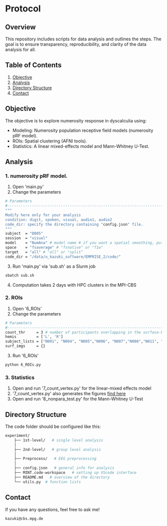 # Protocol

## Overview

This repository includes scripts for data analysis and outlines the steps. The goal is to ensure transparency, reproducibility, and clarity of the data analysis for all.

## Table of Contents

1. [Objective](#objective)
2. [Analysis](#analysis)
3. [Directory Structure](#directory-structure)
6. [Contact](#contact)


## Objective

The objective is to explore numerosity response in dyscalculia using:
- Modeling:   Numerosity population receptive field models (numerosity pRF model).
- ROIs:       Spatial clustering (AFNI tools).
- Statistics: A linear mixed-effects model and Mann-Whitney U-Test.


## Analysis

### 1. numerosity pRF model. 
1. Open 'main.py'
2. Change the parameters
```bash
# Parameters
#-------------------------------------------------------------------------#
"""
Modify here only for your analysis
condition: digit, spoken, visual, audio1, audio2
code_dir: specify the directory containing "config.json" file.
"""
subject  = "D005"
session  = "visual"
model    = "NumAna" # model name # if you want a spatial smoothing, put 'FWHM' and '3' for the value
space    = "fsaverage" # "fsnative" or "T1w"
target   = "all" # "all" or "split"
code_dir = "/data/u_kazuki_software/EMPRISE_2/code/"
 ```

3. Run 'main.py' via 'sub.sh' as a Slurm job
 ```bash
sbatch sub.sh
 ```
4. Computation takes 2 days with HPC clusters in the MPI-CBS


### 2. ROIs
1. Open '6_ROIs'
2. Change the parameters
 ```bash
# Parameters
#-------------------------------------------------------------------------#
count_thr     = 3 # number of participants overlapping in the surface-based for the next spatial clustering
hemis         = ['L', 'R']
subject_lists = ["N001", "N004", "N005","N006", "N007","N008","N011", "N012"]
surf_imgs     = {}
 ```
3. Run '6_ROIs'
 ```bash
python 6_ROIs.py
 ```

### 3. Statistics
1. Open and run '7_count_vertex.py' for the linear-mixed effects model
2. '7_count_vertex.py' also generates the figures [find here](https://github.com/KazukiMaruo/2025_EMPRISE2/tree/kazu/figures/Sub-all)
3. Open and run '8_nonpara_test.py' for the Mann-Whitney U-Test



## Directory Structure
The code folder should be configured like this:
```bash
experiment/
    ├── 1st-level/   # single level analysis
    │
    ├── 2nd-level/   # group level analysis 
    │
    ├── Preprocess/   # EEG preprocessing
    │
    ├── config.json   # general info for analysis
    ├── MINT.code-workspace   # setting up VScode interface
    ├── README.md   # overview of the directory
    └── utils.py  # function lists
```


## Contact
If you have any questions, feel free to ask me!
 ```bash
kazuki@cbs.mpg.de
 ```



